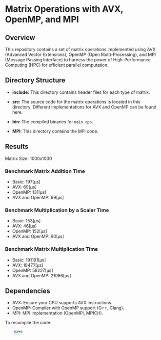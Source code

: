 # Matrix Operations with AVX, OpenMP, and MPI

## Overview

This repository contains a set of matrix operations implemented using AVX (Advanced Vector Extensions), OpenMP (Open Multi-Processing), and MPI (Message Passing Interface) to harness the power of High-Performance Computing (HPC) for efficient parallel computation.

## Directory Structure

- **include:** This directory contains header files for each type of matrix.
  
- **src:** The source code for the matrix operations is located in this directory. Different implementations for AVX and OpenMP can be found here.

- **bin:** The compiled binaries for `main.cpp`.

- **MPI:** This directory contains the MPI code.

## Results

Matrix Size: 1000x1000

### Benchmark Matrix Addition Time

- Basic: 197[µs]
- AVX: 69[µs]
- OpenMP: 131[µs]
- AVX and OpenMP: 69[µs]

### Benchmark Multiplication by a Scalar Time

- Basic: 153[µs]
- AVX: 46[µs]
- OpenMP: 152[µs]
- AVX and OpenMP: 90[µs]

### Benchmark Matrix Multiplication Time

- Basic: 191191[µs]
- AVX: 18477[µs]
- OpenMP: 58227[µs]
- AVX and OpenMP: 21086[µs]

## Dependencies

- AVX: Ensure your CPU supports AVX instructions.
- OpenMP: Compiler with OpenMP support (G++, Clang).
- MPI: MPI implementation (OpenMPI, MPICH).

To recompile the code:
```bash
    make
    ```
